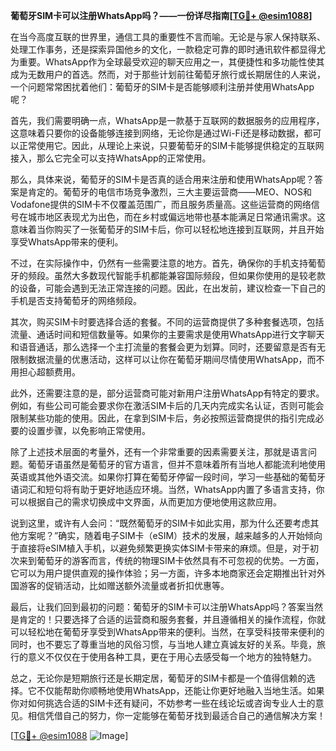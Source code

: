 **葡萄牙SIM卡可以注册WhatsApp吗？——一份详尽指南[[TG💪+ @esim1088](https://t.me/s/esim1088)]**

在当今高度互联的世界里，通信工具的重要性不言而喻。无论是与家人保持联系、处理工作事务，还是探索异国他乡的文化，一款稳定可靠的即时通讯软件都显得尤为重要。WhatsApp作为全球最受欢迎的聊天应用之一，其便捷性和多功能性使其成为无数用户的首选。然而，对于那些计划前往葡萄牙旅行或长期居住的人来说，一个问题常常困扰着他们：葡萄牙的SIM卡是否能够顺利注册并使用WhatsApp呢？

首先，我们需要明确一点，WhatsApp是一款基于互联网的数据服务的应用程序，这意味着只要你的设备能够连接到网络，无论你是通过Wi-Fi还是移动数据，都可以正常使用它。因此，从理论上来说，只要葡萄牙的SIM卡能够提供稳定的互联网接入，那么它完全可以支持WhatsApp的正常使用。

那么，具体来说，葡萄牙的SIM卡是否真的适合用来注册和使用WhatsApp呢？答案是肯定的。葡萄牙的电信市场竞争激烈，三大主要运营商——MEO、NOS和Vodafone提供的SIM卡不仅覆盖范围广，而且服务质量高。这些运营商的网络信号在城市地区表现尤为出色，而在乡村或偏远地带也基本能满足日常通讯需求。这意味着当你购买了一张葡萄牙的SIM卡后，你可以轻松地连接到互联网，并且开始享受WhatsApp带来的便利。

不过，在实际操作中，仍然有一些需要注意的地方。首先，确保你的手机支持葡萄牙的频段。虽然大多数现代智能手机都能兼容国际频段，但如果你使用的是较老款的设备，可能会遇到无法正常连接的问题。因此，在出发前，建议检查一下自己的手机是否支持葡萄牙的网络频段。

其次，购买SIM卡时要选择合适的套餐。不同的运营商提供了多种套餐选项，包括流量、通话时间和短信数量等。如果你的主要需求是使用WhatsApp进行文字聊天和语音通话，那么选择一个主打流量的套餐会更为划算。同时，还要留意是否有无限制数据流量的优惠活动，这样可以让你在葡萄牙期间尽情使用WhatsApp，而不用担心超额费用。

此外，还需要注意的是，部分运营商可能对新用户注册WhatsApp有特定的要求。例如，有些公司可能会要求你在激活SIM卡后的几天内完成实名认证，否则可能会限制某些功能的使用。因此，在拿到SIM卡后，务必按照运营商提供的指引完成必要的设置步骤，以免影响正常使用。

除了上述技术层面的考量外，还有一个非常重要的因素需要关注，那就是语言问题。葡萄牙语虽然是葡萄牙的官方语言，但并不意味着所有当地人都能流利地使用英语或其他外语交流。如果你打算在葡萄牙停留一段时间，学习一些基础的葡萄牙语词汇和短句将有助于更好地适应环境。当然，WhatsApp内置了多语言支持，你可以根据自己的需求切换成中文界面，从而更加方便地使用这款应用。

说到这里，或许有人会问：“既然葡萄牙的SIM卡如此实用，那为什么还要考虑其他方案呢？”确实，随着电子SIM卡（eSIM）技术的发展，越来越多的人开始倾向于直接将eSIM植入手机，以避免频繁更换实体SIM卡带来的麻烦。但是，对于初次来到葡萄牙的游客而言，传统的物理SIM卡依然具有不可忽视的优势。一方面，它可以为用户提供直观的操作体验；另一方面，许多本地商家还会定期推出针对外国游客的促销活动，比如赠送额外流量或者折扣优惠等。

最后，让我们回到最初的问题：葡萄牙的SIM卡可以注册WhatsApp吗？答案当然是肯定的！只要选择了合适的运营商和服务套餐，并且遵循相关的操作流程，你就可以轻松地在葡萄牙享受到WhatsApp带来的便利。当然，在享受科技带来便利的同时，也不要忘了尊重当地的风俗习惯，与当地人建立真诚友好的关系。毕竟，旅行的意义不仅仅在于使用各种工具，更在于用心去感受每一个地方的独特魅力。

总之，无论你是短期旅行还是长期定居，葡萄牙的SIM卡都是一个值得信赖的选择。它不仅能帮助你顺畅地使用WhatsApp，还能让你更好地融入当地生活。如果你对如何挑选合适的SIM卡还有疑问，不妨参考一些在线论坛或咨询专业人士的意见。相信凭借自己的努力，你一定能够在葡萄牙找到最适合自己的通信解决方案！

[[TG💪+ @esim1088](https://t.me/s/esim1088) ![Image](https://i.postimg.cc/4NQfJmqS/Snipaste-2025-05-13-00-14-12.png)]